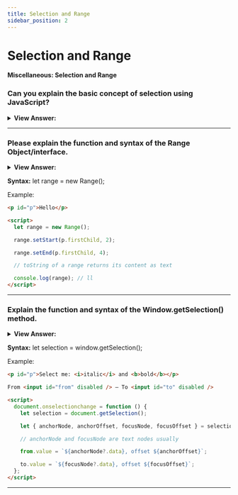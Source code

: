 ```yaml
---
title: Selection and Range
sidebar_position: 2
---
```


# Selection and Range

**Miscellaneous: Selection and Range**

<head>
  <title>Selection and Range - JavaScript Interview Questions & Answers</title>
  <meta charSet="utf-8" />
</head>

### Can you explain the basic concept of selection using JavaScript?

<details>
  <summary><strong>View Answer:</strong></summary>
  <div>
  <div><strong>Interview Response:</strong> JavaScript can access an existing selection, select/deselect DOM nodes as a whole or partially, remove the selected content from the document, wrap it into a tag, and so on. The basic concept of selection is Range, that is essentially a pair of “boundary points”: range start and range end.
    </div>
  </div>
</details>

---

### Please explain the function and syntax of the Range Object/interface.

<details>
  <summary><strong>View Answer:</strong></summary>
  <div>
  <div><strong>Interview Response:</strong> The Range interface represents a fragment of a document that can contain nodes and parts of text nodes. The Range() constructor returns a newly created Range object whose start and end is the global Document object. A Range object is created without parameters in its initial state. Then we can set the selection boundaries using range.setStart(node, offset) and range.setEnd(node, offset). The interesting thing is that the first argument node in both methods can be either a text node or an element node, and the meaning of the second argument depends on that.
    </div>
  </div>
</details>

**Syntax:** let range = new Range();

Example:

```html
<p id="p">Hello</p>

<script>
  let range = new Range();

  range.setStart(p.firstChild, 2);

  range.setEnd(p.firstChild, 4);

  // toString of a range returns its content as text

  console.log(range); // ll
</script>
```

---

### Explain the function and syntax of the Window.getSelection() method.

<details>
  <summary><strong>View Answer:</strong></summary>
  <div>
  <div><strong>Interview Response:</strong> The Window.getSelection() method returns a Selection object representing the range of text selected by the user or the current position of the caret. The document selection is represented by Selection object, that can be obtained as window.getSelection() or document.getSelection(). A selection may include zero or more ranges.
    </div>
  </div>
</details>

**Syntax:** let selection = window.getSelection();

Example:

```html
<p id="p">Select me: <i>italic</i> and <b>bold</b></p>

From <input id="from" disabled /> – To <input id="to" disabled />

<script>
  document.onselectionchange = function () {
    let selection = document.getSelection();

    let { anchorNode, anchorOffset, focusNode, focusOffset } = selection;

    // anchorNode and focusNode are text nodes usually

    from.value = `${anchorNode?.data}, offset ${anchorOffset}`;

    to.value = `${focusNode?.data}, offset ${focusOffset}`;
  };
</script>
```

---
